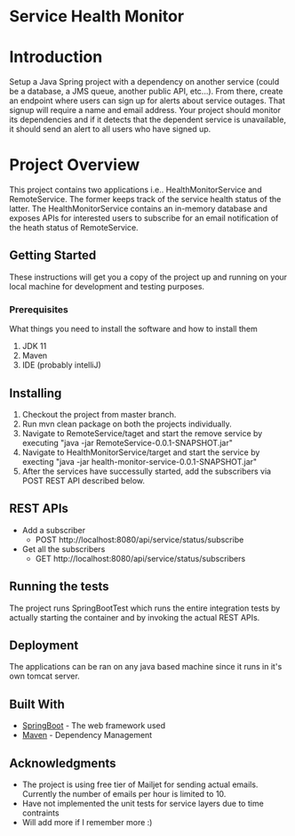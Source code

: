 # Service Health Monitor

# Introduction

Setup a Java Spring project with a dependency on another service (could be a database, a JMS queue,
another public API, etc...). From there, create an endpoint where users can sign up for alerts about
service outages. That signup will require a name and email address. Your project should monitor its
dependencies and if it detects that the dependent service is unavailable, it should send an alert to all
users who have signed up.

# Project Overview
This project contains two applications i.e.. HealthMonitorService and RemoteService. The former keeps track of the service health status of the latter. The HealthMonitorService contains an in-memory database and exposes APIs for interested users to subscribe for an email notification of the heath status of RemoteService.

## Getting Started

These instructions will get you a copy of the project up and running on your local machine for development and testing purposes.

### Prerequisites

What things you need to install the software and how to install them
1. JDK 11
2. Maven
3. IDE (probably intelliJ)

## Installing

1. Checkout the project from master branch.
2. Run mvn clean package on both the projects individually.
3. Navigate to RemoteService/taget and start the remove service by executing "java -jar RemoteService-0.0.1-SNAPSHOT.jar" 
4. Navigate to HealthMonitorService/target and start the service by execting "java -jar health-monitor-service-0.0.1-SNAPSHOT.jar"
5. After the services have successully started, add the subscribers via POST REST API described below.

## REST APIs

* Add a subscriber
  * POST http://localhost:8080/api/service/status/subscribe
* Get all the subscribers
  * GET http://localhost:8080/api/service/status/subscribers


## Running the tests

The project runs SpringBootTest which runs the entire integration tests by actually starting the container and by invoking the actual REST APIs.

## Deployment

The applications can be ran on any java based machine since it runs in it's own tomcat server.

## Built With

* [SpringBoot](https://spring.io/projects/spring-boot) - The web framework used
* [Maven](https://maven.apache.org/) - Dependency Management

## Acknowledgments

* The project is using free tier of Mailjet for sending actual emails. Currently the number of emails per hour is limited to 10.
* Have not implemented the unit tests for service layers due to time contraints
* Will add more if I remember more :)


